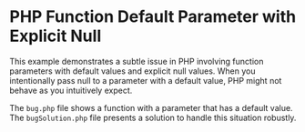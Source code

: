 # PHP Function Default Parameter with Explicit Null
This example demonstrates a subtle issue in PHP involving function parameters with default values and explicit null values.  When you intentionally pass null to a parameter with a default value, PHP might not behave as you intuitively expect.

The `bug.php` file shows a function with a parameter that has a default value. The `bugSolution.php` file presents a solution to handle this situation robustly.